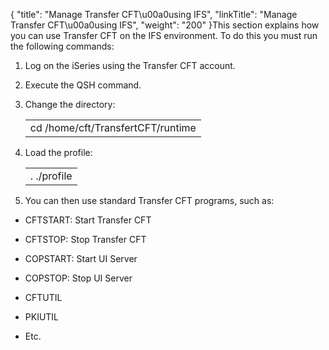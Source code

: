 {
    "title": "Manage Transfer CFT\u00a0using IFS",
    "linkTitle": "Manage Transfer CFT\u00a0using IFS",
    "weight": "200"
}This section explains how you can use Transfer CFT on the IFS environment. To do this you must run the following commands:

1.  Log on the iSeries using the Transfer CFT account.
2.  Execute the QSH command.
3.  Change the directory:
    <table data-cellspacing="0">
    <tbody>
    <tr class="odd">
    <td>cd /home/cft/TransfertCFT/runtime</td>
    </tr>
    </tbody>
    </table>
4.  Load the profile:
    <table data-cellspacing="0">
    <tbody>
    <tr class="odd">
    <td>. ./profile</td>
    </tr>
    </tbody>
    </table>
5.  You can then use standard Transfer CFT programs, such as:

-   CFTSTART: Start Transfer CFT
-   CFTSTOP: Stop Transfer CFT
-   COPSTART: Start UI Server
-   COPSTOP: Stop UI Server
-   CFTUTIL
-   PKIUTIL
-   Etc.
